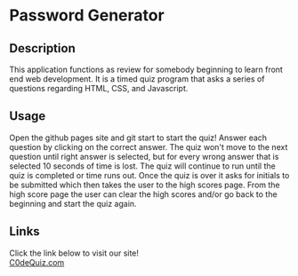 # Password Generator

## Description
This application functions as review for somebody beginning to learn front end web development. It is a timed quiz program
that asks a series of questions regarding HTML, CSS, and Javascript.

## Usage
Open the github pages site and git start to start the quiz! Answer each question by clicking on the correct answer. The quiz won't move to the next question until right answer is selected, but for every wrong answer that is selected 10 seconds of time is lost. The quiz will continue to run until the quiz is completed or time runs out. Once the quiz is over it asks for initials to be submitted which then takes the user to the high scores page. From the high score page the user can clear the high scores and/or go back to the beginning and start the quiz again.

## Links
Click the link below to visit our site!\
[C0deQuiz.com](https://alexoserna.github.io/code-quiz/)
